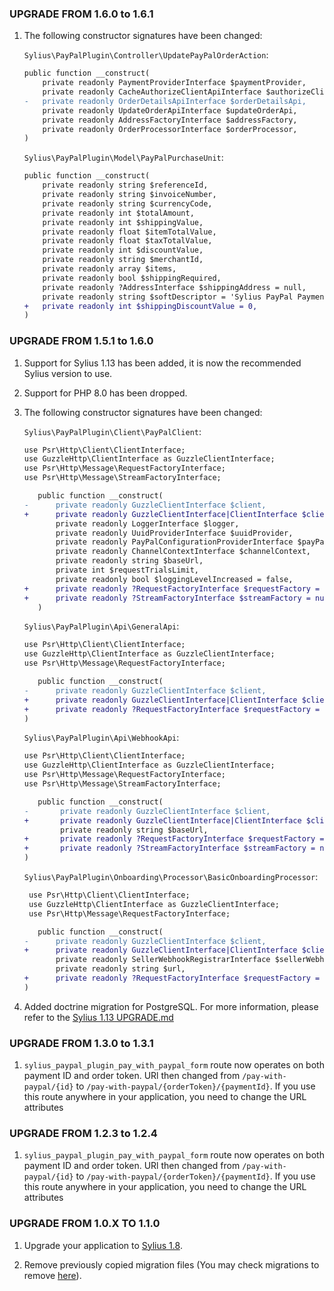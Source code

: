 ### UPGRADE FROM 1.6.0 to 1.6.1

1. The following constructor signatures have been changed:

    `Sylius\PayPalPlugin\Controller\UpdatePayPalOrderAction`:
    ```diff
    public function __construct(
        private readonly PaymentProviderInterface $paymentProvider,
        private readonly CacheAuthorizeClientApiInterface $authorizeClientApi,
    -   private readonly OrderDetailsApiInterface $orderDetailsApi,
        private readonly UpdateOrderApiInterface $updateOrderApi,
        private readonly AddressFactoryInterface $addressFactory,
        private readonly OrderProcessorInterface $orderProcessor,
    )
    ```

    `Sylius\PayPalPlugin\Model\PayPalPurchaseUnit`:
    ```diff
    public function __construct(
        private readonly string $referenceId,
        private readonly string $invoiceNumber,
        private readonly string $currencyCode,
        private readonly int $totalAmount,
        private readonly int $shippingValue,
        private readonly float $itemTotalValue,
        private readonly float $taxTotalValue,
        private readonly int $discountValue,
        private readonly string $merchantId,
        private readonly array $items,
        private readonly bool $shippingRequired,
        private readonly ?AddressInterface $shippingAddress = null,
        private readonly string $softDescriptor = 'Sylius PayPal Payment',
    +   private readonly int $shippingDiscountValue = 0,
    )
    ```

### UPGRADE FROM 1.5.1 to 1.6.0

1. Support for Sylius 1.13 has been added, it is now the recommended Sylius version to use.

1. Support for PHP 8.0 has been dropped.

1. The following constructor signatures have been changed:

    `Sylius\PayPalPlugin\Client\PayPalClient`:
     ```diff
     use Psr\Http\Client\ClientInterface;
     use GuzzleHttp\ClientInterface as GuzzleClientInterface;
     use Psr\Http\Message\RequestFactoryInterface;
     use Psr\Http\Message\StreamFactoryInterface;

        public function __construct(
    -      private readonly GuzzleClientInterface $client,
    +      private readonly GuzzleClientInterface|ClientInterface $client,
            private readonly LoggerInterface $logger,
            private readonly UuidProviderInterface $uuidProvider,
            private readonly PayPalConfigurationProviderInterface $payPalConfigurationProvider,
            private readonly ChannelContextInterface $channelContext,
            private readonly string $baseUrl,
            private int $requestTrialsLimit,
            private readonly bool $loggingLevelIncreased = false,
    +      private readonly ?RequestFactoryInterface $requestFactory = null,
    +      private readonly ?StreamFactoryInterface $streamFactory = null,
        )
     ```

   `Sylius\PayPalPlugin\Api\GeneralApi`:
     ```diff
     use Psr\Http\Client\ClientInterface;
     use GuzzleHttp\ClientInterface as GuzzleClientInterface;
     use Psr\Http\Message\RequestFactoryInterface;

        public function __construct(
   -      private readonly GuzzleClientInterface $client,
   +      private readonly GuzzleClientInterface|ClientInterface $client,
   +      private readonly ?RequestFactoryInterface $requestFactory = null,
    )
     ```

   `Sylius\PayPalPlugin\Api\WebhookApi`:
     ```diff
     use Psr\Http\Client\ClientInterface;
     use GuzzleHttp\ClientInterface as GuzzleClientInterface;
     use Psr\Http\Message\RequestFactoryInterface;
     use Psr\Http\Message\StreamFactoryInterface;

        public function __construct(
   -       private readonly GuzzleClientInterface $client,
   +       private readonly GuzzleClientInterface|ClientInterface $client,
             private readonly string $baseUrl,
   +       private readonly ?RequestFactoryInterface $requestFactory = null,
   +       private readonly ?StreamFactoryInterface $streamFactory = null,
    )
     ```

   `Sylius\PayPalPlugin\Onboarding\Processor\BasicOnboardingProcessor`:
     ```diff
      use Psr\Http\Client\ClientInterface;
      use GuzzleHttp\ClientInterface as GuzzleClientInterface;
      use Psr\Http\Message\RequestFactoryInterface;

        public function __construct(
   -      private readonly GuzzleClientInterface $client,
   +      private readonly GuzzleClientInterface|ClientInterface $client,
            private readonly SellerWebhookRegistrarInterface $sellerWebhookRegistrar,
            private readonly string $url,
   +      private readonly ?RequestFactoryInterface $requestFactory = null,
    )
     ```

1. Added doctrine migration for PostgreSQL. For more information, please refer to the [Sylius 1.13 UPGRADE.md](https://github.com/Sylius/Sylius/blob/1.13/UPGRADE-1.13.md)

### UPGRADE FROM 1.3.0 to 1.3.1

1. `sylius_paypal_plugin_pay_with_paypal_form` route now operates on both payment ID and order token. URl then changed from
   `/pay-with-paypal/{id}` to `/pay-with-paypal/{orderToken}/{paymentId}`. If you use this route anywhere in your application, you
   need to change the URL attributes

### UPGRADE FROM 1.2.3 to 1.2.4

1. `sylius_paypal_plugin_pay_with_paypal_form` route now operates on both payment ID and order token. URl then changed from
    `/pay-with-paypal/{id}` to `/pay-with-paypal/{orderToken}/{paymentId}`. If you use this route anywhere in your application, you
    need to change the URL attributes

### UPGRADE FROM 1.0.X TO 1.1.0

1. Upgrade your application to [Sylius 1.8](https://github.com/Sylius/Sylius/blob/master/UPGRADE-1.8.md).

1. Remove previously copied migration files (You may check migrations to remove [here](https://github.com/Sylius/PayPalPlugin/pull/160/files)).
